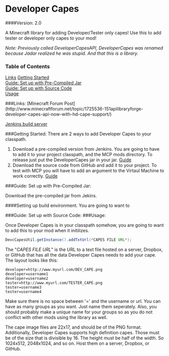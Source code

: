 Developer Capes
=============

####Version: 2.0

A Minecraft library for adding Developer/Tester only capes!
Use this to add tester or developer only capes to your mod!

*Note: Previously called DeveloperCapesAPI, DeveloperCapes was renamed because Jadar realized he was stupid. And that this is a library.*

### Table of Contents  
[Links](#links)
[Getting Started](#gettingStarted)  
[Guide: Set up with Pre-Compiled Jar](#guideJar)  
[Guide: Set up with Source Code](#guideSourceCode)  
[Usage](#usage)  

<a name="links"/>
###Links:
[Minecraft Forum Post](http://www.minecraftforum.net/topic/1725536-151apilibraryforge-developer-capes-api-now-with-hd-cape-support/)

[Jenkins build server](http://ci.jadarstudios.com/job/Developer-Capes)

<a name="gettingStarted"/>
###Getting Started:
There are 2 ways to add Developer Capes to your classpath.

1. Download a pre-compiled version from Jenkins. You are going to have to add it to your project classpath, and the MCP mods directory. To release just put the DeveloperCapes jar in your jar. [Guide](#guideJar)
2. Download the source code from GitHub and add it to your project. To test with MCP you will have to add an argument to the Virtaul Machine to work correctly.  [Guide](#guideSourceCode)

<a name="guideJar"/>
###Guide: Set up with Pre-Compiled Jar:

Download the pre-compiled jar from Jekins.

####Setting up build environment.
You are going to want to 


<a name="guideSourceCode"/>
###Guide: Set up with Source Code:

<a name="usage"/>
###Usage:

Once Developer Capes is in your classpath somehow, you are going to want to add this to your mod when it initilizes.
```java
DevcCapesUtil.getInstance().addTxtUrl(*CAPES FILE URL*);
```

The "*CAPES FILE URL*" is the URL to a text file hosted on a server, Dropbox, or GitHub that has all the data Developer Capes needs to add your cape. The layout looks like this:
```
developer=http://www.myurl.com/DEV_CAPE.png
developer=username1
developer=username2
tester=http://www.myurl.com/TESTER_CAPE.png
tester=username3
tester=username4
```
Make sure there is no space between '=' and the username or url.
You can have as many groups as you want. Just name them seperately.
Also, you should probably make a unique name for your groups so as
you do not conflict with other mods using the library as well.


The cape image files are 22x17, and should be of the PNG format. Additionally, Developer Capes supports high definition capes. Those must be of the size that is divisible by 16. The height must be half of the width. So 1024x512, 2048x1024, and so on. Host them on a server, Dropbox, or GitHub. 
